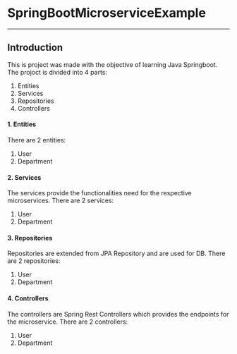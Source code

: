 # SpringBootMicroserviceExample

---

## Introduction

This is project was made with the objective of learning Java Springboot. The projoct is divided into 4 parts:
1. Entities
2. Services
3. Repositories
4. Controllers

#### 1. Entities

There are 2 entities:
1. User
2. Department

#### 2. Services

The services provide the functionalities need for the respective microservices. There are 2 services:
1. User
2. Department

#### 3. Repositories

Repositories are extended from JPA Repository and are used for DB. There are 2 repositories:
1. User
2. Department

#### 4. Controllers

The controllers are Spring Rest Controllers which provides the endpoints for the microservice. There are 2 controllers:
1. User
2. Department
